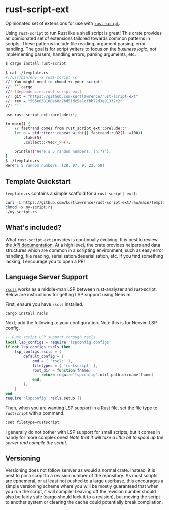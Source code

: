 # rust-script-ext
Opinionated set of extensions for use with
[`rust-script`](https://github.com/fornwall/rust-script).

Using `rust-script` to run Rust like a shell script is great!
This crate provides an opinionated set of extensions tailored towards common patterns in scripts.
These patterns include file reading, argument parsing, error handling.
The goal is for script writers to focus on the _business logic_, not implementing parsers, handling
errors, parsing arguments, etc.

````sh
$ cargo install rust-script
..
$ cat ./template.rs
#!/usr/bin/env -S rust-script -c
//! You might need to chmod +x your script!
//! ```cargo
//! [dependencies.rust-script-ext]
//! git = "https://github.com/kurtlawrence/rust-script-ext"
//! rev = "565e038100a68c2bd51dc5a1cfbb72d3e91332c2"
//! ```

use rust_script_ext::prelude::*;

fn main() {
    // fastrand comes from rust_script_ext::prelude::*
    let n = std::iter::repeat_with(|| fastrand::u32(1..=100))
        .take(5)
        .collect::<Vec<_>>();

    println!("Here's 5 random numbers: {n:?}");
}
$ ./template.rs
Here's 5 random numbers: [28, 97, 9, 23, 58]
````

## Template Quickstart

`template.rs` contains a simple scaffold for a `rust-script[-ext]`:

```sh
curl -L https://github.com/kurtlawrence/rust-script-ext/raw/main/template.rs -o my-script.rs
chmod +x my-script.rs
./my-script.rs
```

## What's included?

What `rust-script-ext` provides is continually evolving.
It is best to review the [API
documentation](https://kurtlawrence.github.io/rust-script-ext/rust_script_ext).
At a high level, the crate provides helpers and data structures which are common in a scripting
environment, such as easy error handling, file reading, serialisation/deserialisation, etc.
If you find something lacking, I encourage you to open a PR!

## Language Server Support

[`rscls`](https://github.com/MiSawa/rscls/) works as a middle-man LSP between rust-analyzer and
rust-script.
Below are instructions for getting LSP support using Neovim.

First, ensure you have `rscls` installed.
```sh
cargo install rscls
```

Next, add the following to your configuration. Note this is for Neovim LSP config.

```lua
-- Rust script LSP support through rscls
local lsp_configs = require 'lspconfig.configs'
if not lsp_configs.rscls then
	lsp_configs.rscls = {
		default_config = {
			cmd = { 'rscls' },
		    filetypes = { 'rustscript' },
		    root_dir = function(fname)
		        return require'lspconfig'.util.path.dirname(fname)
		    end,
		},
	}
end
require 'lspconfig'.rscls.setup {}
```

Then, when you are wanting LSP support in a Rust file, set the file type to `rustscript` with a
command.

```vim
:set filetype=rustscript
```

I generally do not bother with LSP support for small scripts, but it comes in handy for more
complex ones!
_Note that it will take a little bit to spool up the server and compile the script._


## Versioning

Versioning does not follow semver as would a normal crate.
Instead, it is best to pin a script to a revision number of the repository.
As most scripts are ephemeral, or at least not pushed to a large userbase, this encourages a simple
versioning scheme where you will be mostly guaranteed that when you run the script, it will
compile!
Leaving off the revision number should also be fairly safe (cargo should lock it to a revision),
but moving the script to another system or clearing the cache could potentially break compilation.
